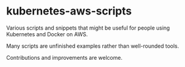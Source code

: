 # kubernetes-aws-scripts
Various scripts and snippets that might be useful for people using Kubernetes and Docker on AWS.

Many scripts are unfinished examples rather than well-rounded tools.

Contributions and improvements are welcome.
